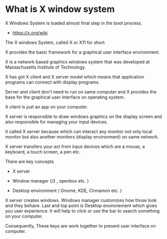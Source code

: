 # What is X window system


X Windows System is loaded almost final step in the boot process.

- https://x.org/wiki

The X windows System, called X or X11 for short.

X provides the basic framework for a graphical user interface environment.

X is a network based graphics windows system that was developed
at Massachusetts Institute of Technology.

X has got X client and X server model which means that application programs can connect with display programs.

Server and client don't need to run on same computer and X provides the base for the graphical user interface on operating system.

X client is just an app on your computer.

X server is responsible to draw windows graphics on the display screen
 and also responsible for managing your input devices.

It called X server because which can interact any 
monitor not only local monitor but also another monitors (display environment) on same network.

X server transfers your act from input devices which are a mouse, a keyboard, a touch screen, a pen etc.

There are key concepts

- X server  

- Window manager (i3 , openbox etc. )

- Desktop environment  ( Gnome, KDE, Cinnamon etc. )


X server creates windows.
Windows manager customizes how those look and they behave.
Last and top point is Desktop environement which gives you user experience.
It will help to click or use the bar to search something on your computer. 

Consequently,
These keys are work together to present user interface on computer.